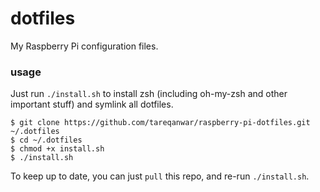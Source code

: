 # dotfiles
My Raspberry Pi configuration files.

### usage
Just run `./install.sh` to install zsh (including oh-my-zsh and other important stuff) and symlink all dotfiles.

```
$ git clone https://github.com/tareqanwar/raspberry-pi-dotfiles.git ~/.dotfiles
$ cd ~/.dotfiles
$ chmod +x install.sh
$ ./install.sh
```

To keep up to date, you can just `pull` this repo, and re-run `./install.sh`.
